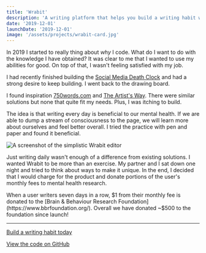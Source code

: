 ```yaml
---
title: 'Wrabit'
description: 'A writing platform that helps you build a writing habit while contributing to mental health research.'
date: '2019-12-01'
launchDate: '2019-12-01'
image: '/assets/projects/wrabit-card.jpg'
---
```


In 2019 I started to really thing about _why_ I code. What do I want to do with the knowledge I have obtained? It was clear to me that I wanted to use my abilities for good. On top of that, I wasn't feeling satisfied with my job.

I had recently finished building the [Social Media Death Clock](/projects/social-media-death-clock) and had a strong desire to keep building. I went back to the drawing board.

I found inspiration [750words.com](https://750words.com) and [The Artist's Way](https://www.goodreads.com/book/show/615570.The_Artist_s_Way). There were similar solutions but none that quite fit my needs. Plus, I was itching to build.

The idea is that writing every day is beneficial to our mental health. If we are able to dump a stream of consciousness to the page, we will learn more about ourselves and feel better overall. I tried the practice with pen and paper and found it beneficial.

![A screenshot of the simplistic Wrabit editor](/assets/projects/wrabit-screen.jpg)

Just writing daily wasn't enough of a difference from existing solutions. I wanted Wrabit to be more than an exercise. My partner and I sat down one night and tried to think about ways to make it unique. In the end, I decided that I would charge for the product and donate portions of the user's monthly fees to mental health research.

When a user writers seven days in a row, $1 from their monthly fee is donated to the [Brain & Behaviour Research Foundation](https://www.bbrfoundation.org/). Overall we have donated ~$500 to the foundation since launch!


---

<footer>

[Build a writing habit today](https://writewithwrabit.com)

[View the code on GitHub](https://github.com/writewithwrabit)

</footer>